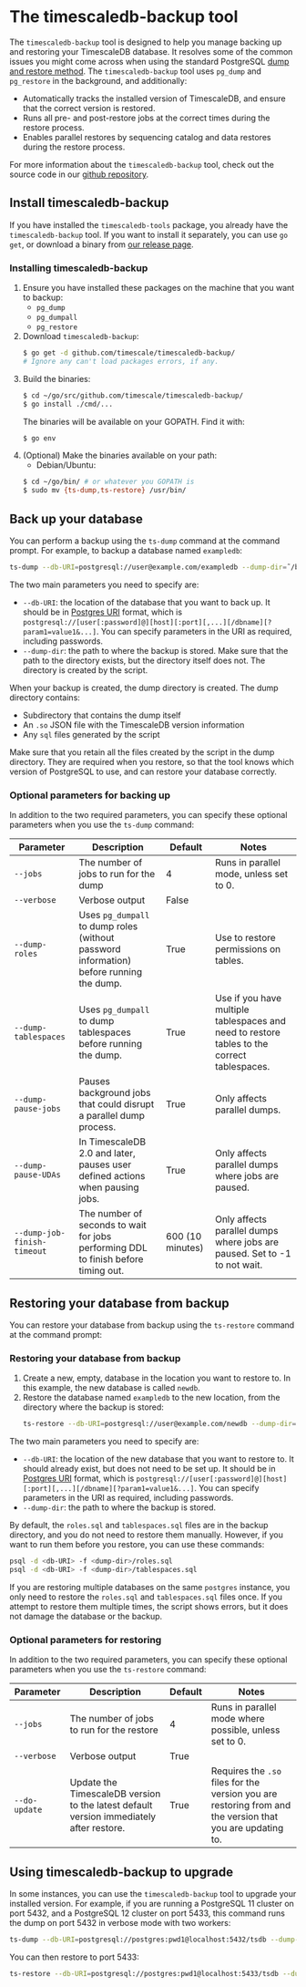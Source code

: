# The timescaledb-backup tool
The `timescaledb-backup` tool is designed to help you manage backing up and
restoring your TimescaleDB database. It resolves some of the common issues you
might come across when using the standard PostgreSQL
[dump and restore method][pg-dump-restore]. The `timescaledb-backup` tool uses
`pg_dump` and `pg_restore` in the background, and additionally:
*   Automatically tracks the installed version of TimescaleDB, and ensure that
    the correct version is restored.  
*   Runs all pre- and post-restore jobs at the correct times during the restore
    process.
*   Enables parallel restores by sequencing catalog and data restores during the
    restore process.

For more information about the `timescaledb-backup` tool, check out the source code in our [github repository][gh-repo-backup].

## Install timescaledb-backup
If you have installed the `timescaledb-tools` package, you already have the
`timescaledb-backup` tool. If you want to install it separately, you can use `go
get`, or download a binary from
[our release page][gh-releases].

<procedure>

### Installing timescaledb-backup
1.  Ensure you have installed these packages on the machine that you want to
    backup:
    *   `pg_dump`
    *   `pg_dumpall`
    *   `pg_restore`
1.  Download `timescaledb-backup`:
    ```bash
    $ go get -d github.com/timescale/timescaledb-backup/
    # Ignore any can't load packages errors, if any.
    ```
1. Build the binaries:
   ```bash
   $ cd ~/go/src/github.com/timescale/timescaledb-backup/
   $ go install ./cmd/...
   ```
   The binaries will be available on your GOPATH.
    Find it with:
    ```bash
    $ go env
    ```
1. (Optional) Make the binaries available on your path:
     * Debian/Ubuntu:
     ```bash
   $ cd ~/go/bin/ # or whatever you GOPATH is
   $ sudo mv {ts-dump,ts-restore} /usr/bin/
    ```

</procedure>

## Back up your database
You can perform a backup using the `ts-dump` command at the command prompt. For
example, to backup a database named `exampledb`:
```bash
ts-dump --db-URI=postgresql://user@example.com/exampledb --dump-dir=˜/backups/exampledb/
```

The two main parameters you need to specify are:
*   `--db-URI`: the location of the database that you want to back up. It should
    be in
    [Postgres URI](https://www.postgresql.org/docs/current/libpq-connect.html#LIBPQ-CONNSTRING) format, which is
    `postgresql://[user[:password]@][host][:port][,...][/dbname][?param1=value1&...]`. You can specify parameters in the URI as
    required, including passwords.
*   `--dump-dir`: the path to where the backup is stored. Make sure that the
    path to the directory exists, but the directory itself does not. The
    directory is created by the script.

When your backup is created, the dump directory is created. The dump directory
contains:
*   Subdirectory that contains the dump itself
*   An `.so` JSON file with the TimescaleDB version information
*   Any `sql` files generated by the script

<highlight type="tip">
Make sure that you retain all the files created by the script in the dump
directory. They are required when you restore, so that the tool knows which
version of PostgreSQL to use, and can restore your database correctly.
</highlight>

### Optional parameters for backing up
In addition to the two required parameters, you can specify these optional
parameters when you use the `ts-dump` command:

|Parameter|Description|Default|Notes|
|-|-|-|-|
|`--jobs`|The number of jobs to run for the dump|4|Runs in parallel mode, unless set to 0.|
|`--verbose`|Verbose output|False||
|`--dump-roles`|Uses `pg_dumpall` to dump roles (without password information) before running the dump.|True|Use to restore permissions on tables.|
|`--dump-tablespaces`|Uses `pg_dumpall` to dump tablespaces before running the dump.|True|Use if you have multiple tablespaces and need to restore tables to the correct tablespaces.|
|`--dump-pause-jobs`|Pauses background jobs that could disrupt a parallel dump process.|True|Only affects parallel dumps.|
|`--dump-pause-UDAs`|In TimescaleDB 2.0 and later, pauses user defined actions when pausing jobs.|True|Only affects parallel dumps where jobs are paused.|
|`--dump-job-finish-timeout`|The number of seconds to wait for jobs performing DDL to finish before timing out.|600 (10 minutes)|Only affects parallel dumps where jobs are paused. Set to -1 to not wait.|

## Restoring your database from backup
You can restore your database from backup using the `ts-restore` command at the
command prompt:

<procedure>

### Restoring your database from backup
1.  Create a new, empty, database in the location you want to restore to. In
    this example, the new database is called `newdb`.
1.  Restore the database named `exampledb` to the new location, from the
    directory where the backup is stored:
    ```bash
    ts-restore --db-URI=postgresql://user@example.com/newdb --dump-dir=˜/backups/exampledb/
    ```

</procedure>

The two main parameters you need to specify are:
*   `--db-URI`: the location of the new database that you want to restore to. It
    should already exist, but does not need to be set up. It should be in
    [Postgres URI](https://www.postgresql.org/docs/current/libpq-connect.html#LIBPQ-CONNSTRING) format, which is
    `postgresql://[user[:password]@][host][:port][,...][/dbname][?param1=value1&...]`. You can specify parameters in the URI as
    required, including passwords.
*   `--dump-dir`: the path to where the backup is stored.

By default, the `roles.sql` and `tablespaces.sql` files are in the backup
directory, and you do not need to restore them manually. However, if you want to
run them before you restore, you can use these commands:
```bash  
psql -d <db-URI> -f <dump-dir>/roles.sql  
psql -d <db-URI> -f <dump-dir>/tablespaces.sql
```

If you are restoring multiple databases on the same `postgres` instance, you
only need to restore the `roles.sql` and `tablespaces.sql` files once. If you
attempt to restore them multiple times, the script shows errors, but it does not
damage the database or the backup.


### Optional parameters for restoring
In addition to the two required parameters, you can specify these optional
parameters when you use the `ts-restore` command:

|Parameter|Description|Default|Notes|
|-|-|-|-|
|`--jobs`|The number of jobs to run for the restore|4|Runs in parallel mode where possible, unless set to 0.|
|`--verbose`|Verbose output|True||
|`--do-update`|Update the TimescaleDB version to the latest default version immediately after restore.|True|Requires the `.so` files for the version you are restoring from and the version that you are updating to.|

## Using timescaledb-backup to upgrade
In some instances, you can use the `timescaledb-backup` tool to upgrade your
installed version. For example, if you are running a PostgreSQL 11 cluster on
port 5432, and a PostgreSQL 12 cluster on port 5433, this command runs the dump
on port 5432 in verbose mode with two workers:
```bash  
ts-dump --db-URI=postgresql://postgres:pwd1@localhost:5432/tsdb --dump-dir=˜/dumps/dump1 --verbose --jobs=2
```
You can then restore to port 5433:
```bash
ts-restore --db-URI=postgresql://postgres:pwd1@localhost:5433/tsdb --dump-dir=˜/dumps/dump1 --verbose --jobs=2
```

[pg-dump-restore]: /how-to-guides/backup-and-restore/pg-dump-and-restore
[gh-repo-backup]: https://github.com/timescale/timescaledb-backup
[gh-releases]: https://github.com/timescale/timescaledb-backup/releases
